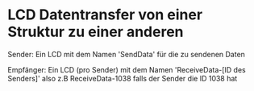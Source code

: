 # LCD Datentransfer von einer Struktur zu einer anderen

Sender:
Ein LCD mit dem Namen 'SendData' für die zu sendenen Daten

Empfänger:
Ein LCD (pro Sender) mit dem Namen 'ReceiveData-\[ID des Senders\]' also z.B ReceiveData-1038 falls der Sender die ID 1038 hat
